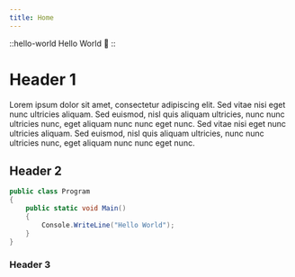 ```yaml
---
title: Home
---
```


::hello-world
Hello World 👋
::

# Header 1

Lorem ipsum dolor sit amet, consectetur adipiscing elit. Sed vitae nisi eget nunc ultricies aliquam. Sed euismod, nisl quis aliquam ultricies, nunc nunc ultricies nunc, eget aliquam nunc nunc eget nunc. Sed vitae nisi eget nunc ultricies aliquam. Sed euismod, nisl quis aliquam ultricies, nunc nunc ultricies nunc, eget aliquam nunc nunc eget nunc.

## Header 2

```csharp
public class Program
{
    public static void Main()
    {
        Console.WriteLine("Hello World");
    }
}
```

### Header 3